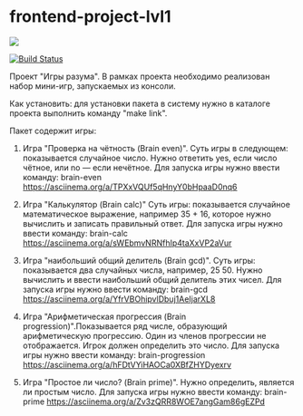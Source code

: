 # frontend-project-lvl1


<a href="https://codeclimate.com/github/codeclimate/codeclimate/maintainability"><img src="https://api.codeclimate.com/v1/badges/a99a88d28ad37a79dbf6/maintainability" /></a>

[![Build Status](https://travis-ci.org/NickKrsk/frontend-project-lvl1.svg?branch=master)](https://travis-ci.org/NickKrsk/frontend-project-lvl1)

Проект "Игры разума".
В рамках проекта необходимо реализован набор мини-игр, запускаемых из консоли. 

Как установить:
    для установки пакета в систему нужно в каталоге проекта выполнить команду "make link".

Пакет содержит игры:

1. Игра "Проверка на чётность (Brain even)". Суть игры в следующем: показывается случайное число. Нужно ответить yes, если число чётное, или no — если нечётное. 
Для запуска игры нужно ввести команду: brain-even
https://asciinema.org/a/TPXxVQUf5qHnyY0bHpaaD0nq6

2. Игра "Калькулятор (Brain calc)" Суть игры: показывается случайное математическое выражение, например 35 + 16, которое нужно вычислить и записать правильный ответ.
Для запуска игры нужно ввести команду: brain-calc
https://asciinema.org/a/sWEbmvNRNfhIp4taXxVP2aVur

3. Игра "наибольший общий делитель (Brain gcd)". Суть игры: показывается два случайных числа, например, 25 50. Нужно вычислить и ввести наибольший общий делитель этих чисел.
Для запуска игры нужно ввести команду: brain-gcd
https://asciinema.org/a/YfrVBOhipvlDbuj1AeIjarXL8

4.  Игра "Арифметическая прогрессия (Brain progression)".Показывается ряд числе, образующий арифметическую прогрессию. Один из членов прогрессии не отображается. Игрок должен определить это число.
Для запуска игры нужно ввести команду: brain-progression
https://asciinema.org/a/hFDtVYiHAOCa0XBfZHYDyexrv

5. Игра "Простое ли число? (Brain prime)". Нужно определить, является ли простым число.
Для запуска игры нужно ввести команду: brain-prime
 https://asciinema.org/a/Zv3zQRR8WOE7angGam86gEZPd

 